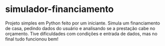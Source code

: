 # simulador-financiamento
Projeto simples em Python feito por um iniciante. Simula um financiamento de casa, pedindo dados do usuário e analisando se a prestação cabe no orçamento. Tive dificuldades com condições e entrada de dados, mas no final tudo funcionou bem!
